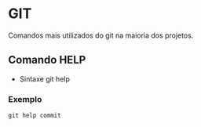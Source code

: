 # GIT
Comandos mais utilizados do git na maioria dos projetos.
## Comando HELP
* Sintaxe
	git help <algum comando do git>

### Exemplo

	git help commit
